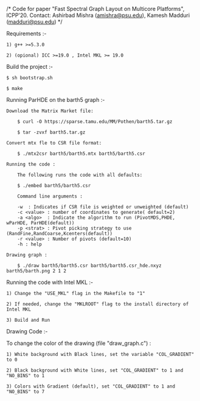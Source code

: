 /*
    Code for paper "Fast Spectral Graph Layout on Multicore Platforms", ICPP'20.
    Contact: Ashirbad Mishra (amishra@psu.edu), Kamesh Madduri (madduri@psu.edu)
*/

Requirements :-

    1) g++ >=5.3.0

    2) (opional) ICC >=19.0 , Intel MKL >= 19.0

Build the project :-

    $ sh bootstrap.sh

    $ make

Running ParHDE on the barth5 graph :-

    Download the Matrix Market file:

        $ curl -O https://sparse.tamu.edu/MM/Pothen/barth5.tar.gz

        $ tar -zvxf barth5.tar.gz

    Convert mtx fle to CSR file format:

        $ ./mtx2csr barth5/barth5.mtx barth5/barth5.csr

    Running the code :

        The following runs the code with all defaults:

        $ ./embed barth5/barth5.csr

        Command line arguments :

        -w  : Indicates if CSR file is weighted or unweighted (default)
        -c <value> : number of coordinates to generate( default=2)
        -a <algo>  : Indicate the algorithm to run (PivotMDS,PHDE, wParHDE, ParHDE(default))
        -p <strat> : Pivot picking strategy to use (RandFine,RandCoarse,Kcenters(default))
        -r <value> : Number of pivots (default=10)
        -h : help

    Drawing graph :

        $ ./draw barth5/barth5.csr barth5/barth5.csr_hde.nxyz barth5/barth.png 2 1 2


Running the code with Intel MKL :-

    1) Change the "USE_MKL" flag in the Makefile to "1"

    2) If needed, change the "MKLROOT" flag to the install directory of Intel MKL

    3) Build and Run

Drawing Code :-

To change the color of the drawing (file "draw_graph.c") :

    1) White background with Black lines, set the variable "COL_GRADIENT" to 0

    2) Black background with White lines, set "COL_GRADIENT" to 1 and "NO_BINS" to 1

    3) Colors with Gradient (default), set "COL_GRADIENT" to 1 and "NO_BINS" to 7
